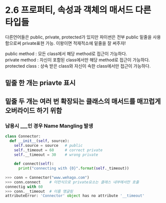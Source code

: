 # 2.6 프로퍼티, 속성과 객체의 매서드 다른 타입들

다른언어들은 public, private, protected가 있지만 파이썬은 전부 public
밑줄을 사용함으로써 private표현 가능. 이왕이면 적재적소에 밑줄을 잘 써주자!

public method : 모든 class에서 해당 method로 접근이 가능하다.<br/>
private method : 자신이 포함된 class에서만 해당 method로 접근이 가능하다.<br/>
protected class : 상속 받은 class와 자신이 속한 class에서만 접근이 가능하다.<br/>

## 밑줄 한 개는 priavte 표시
## 밑줄 두 개는 여러 번 확장되는 클래스의 매서드를 매끄럽게 오버라이드 하기 위함
### 남용시 _<class-name>__<attribute>인 경우 Name Mangling 발생

~~~ python
class Connector:
  def __init__(self, source):
    self.source = source   # public
    self._timeout = 60     # correct private
    self.__timeout = 30    # wrong private
    
    def connect(self):
      print("connecting with {0}".format(self._timeout))
      
>>> conn = Connector("www.wehago.com")
>>> conn.connect    # 이런식으로 private요소는 클래스 내부에서만 호출
connectig with 60
>>> conn.__timeout  # 이름 맹글링
attributeError: 'Connector' object has no attribute '__timeout'
~~~
